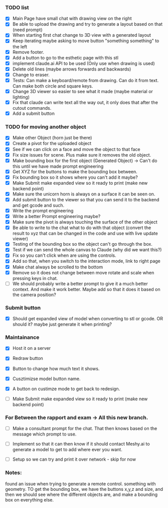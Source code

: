### TODO list
- [X] Main Page have small chat with drawing view on the right
- [X] Be able to upload the drawing and try to generate a layout based on that (need prompt)
- [X] When starting first chat change to 3D view with a generated layout
- [X] Keep iterating maybe asking to move button "something something" to the left
- [X] Remove footer.  
- [X] Add a button to go to the esthetic page with this stl
- [X] implement claude.ai API to be used (Only use when drawing is used)
- [X] Delete old lines (maybe arrows forwards and backwards)
- [X] Change to eraser.
- [X] Tests: Can make a keyboard/remote from drawing. Can do it from text. Can make both circle and square keys. 
- [X] Change 3D viewer so easier to see what it made (maybe material or lighting)
- [X] Fix that claude can write text all the way out, it only does that after the cutout commands.
- [X] Add a submit button

### TODO for moving another object
- [X] Make other Object (horn just be there)
- [X] Create a pivot for the uploaded object
- [X] See if we can click on a face and move the object to that face
- [X] Fix size issues for scene. Plus make sure it removes the old object.
- [X] Make bounding box for the first object (Generated Object) -> Can't do this until we have made prompt engineering
- [X] Get XYZ for the buttons to make the bounding box between.
- [X] Fix bounding box so it shows where you can't add it maybe?
- [X] Make Submit make expanded view so it ready to print (make new backend point)
- [X] Make sure the unicorn horn is always on a surface it can be seen on.
- [X] Add submit button to the viewer so that you can send it to the backend and get gcode and such.
- [X] Write the prompt engineering 
- [X] Write a better Prompt engineering maybe?
- [X] Make sure the pivot is always touching the surface of the other object
- [X] Be able to write to the chat what to do with that object (convert the result to xyz that can be changed in the code and use with live update viewer)
- [X] Testing of the bounding box so the object can't go through the box.
- [X] Test if we can send the whole canvas to Claude (why did we want this?)
- [X] Fix so you can't click when are using the controls.
- [X] Add so that, when you switch to the interaction mode, link to right page
- [X] Make chat always be scrolled to the bottom
- [X] Remove so it does not change between move rotate and scale when pressing keys in chat.
- [ ] We should probably write a better prompt to give it a much better context. And make it work better. Maybe add so that it does it based on the camera position?

### Submit button
- [X] Should get expanded view of model when converting to stl or gcode. OR should it? maybe just generate it when printing?


### Maintainance
- [X] Host it on a server
- [X] Redraw button
- [X] Button to change how much text it shows.
- [X] Cusztimizse model button name.
- [X] A button on custimze mode to get back to redesign.
- [ ] Make Submit make expanded view so it ready to print (make new backend point)


### For Between the rapport and exam -> All this new branch.
- [ ] Make a consultant prompt for the chat. That then knows based on the message which prompt to use.
- [ ] Implement so that it can then know if it should contact Meshy.ai to generate a model to get to add where ever you want.
- [ ] Setup so we can try and print it over network - skip for now


### Notes:
found an issue when trying to generate a remote control. something with geometry.
TO get the bounding box, we have the buttons x,y,z and size, and then we should see where the different objects are, and make a bounding box on everything else.


